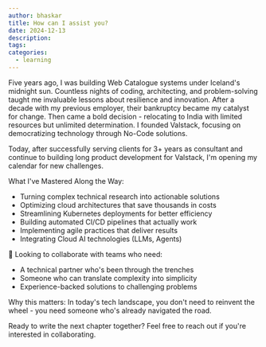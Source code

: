 ```yaml
---
author: bhaskar
title: How can I assist you?
date: 2024-12-13
description:
tags:
categories:
  - learning
---
```


Five years ago, I was building Web Catalogue systems under Iceland's midnight sun. Countless nights of coding, architecting, and problem-solving taught me invaluable lessons about resilience and innovation.
After a decade with my previous employer, their bankruptcy became my catalyst for change.
Then came a bold decision - relocating to India with limited resources but unlimited determination. I founded Valstack, focusing on democratizing technology through No-Code solutions.

Today, after successfully serving clients for 3+ years as consultant and continue to building long product development for Valstack, I'm opening my calendar for new challenges.

What I've Mastered Along the Way:

- Turning complex technical research into actionable solutions
- Optimizing cloud architectures that save thousands in costs
- Streamlining Kubernetes deployments for better efficiency
- Building automated CI/CD pipelines that actually work
- Implementing agile practices that deliver results
- Integrating Cloud AI technologies (LLMs, Agents)

🎯 Looking to collaborate with teams who need:

- A technical partner who's been through the trenches
- Someone who can translate complexity into simplicity
- Experience-backed solutions to challenging problems

Why this matters: In today's tech landscape, you don't need to reinvent the wheel - you need someone who's already navigated the road.

Ready to write the next chapter together? Feel free to reach out if you're interested in collaborating.
